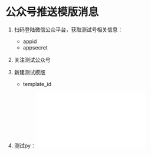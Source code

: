 # 公众号推送模版消息

1. 扫码登陆微信公众平台，获取测试号相关信息：
   - appid
   - appsecret

2. 关注测试公众号
3. 新建测试模版
   - template_id
4. 测试py：![](push.py)
